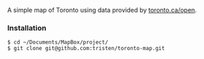 A simple map of Toronto using data provided by [toronto.ca/open](http://toronto.ca/open).

### Installation

    $ cd ~/Documents/MapBox/project/
    $ git clone git@github.com:tristen/toronto-map.git
